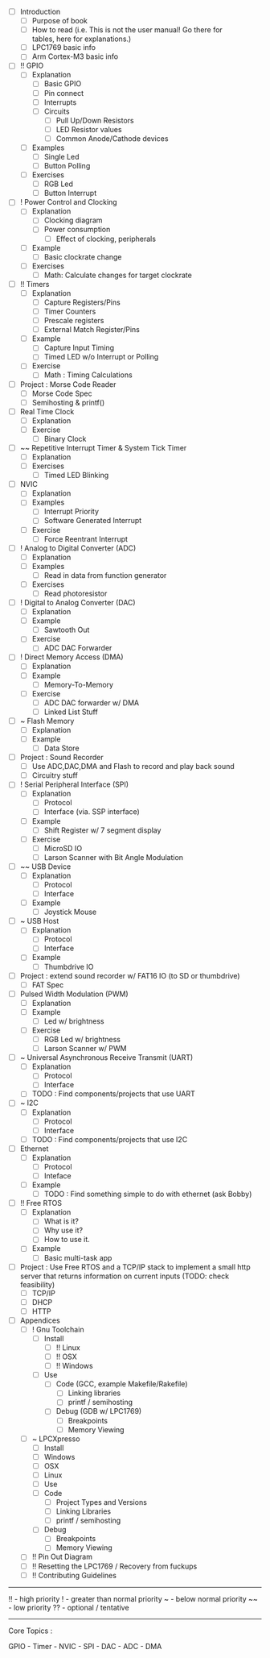 - [ ] Introduction 
  - [ ] Purpose of book
  - [ ] How to read (i.e. This is not the user manual! Go there for     
                 tables, here for explanations.)
  - [ ] LPC1769 basic info
  - [ ] Arm Cortex-M3 basic info
- [ ] !! GPIO
  - [ ] Explanation
    - [ ] Basic GPIO
    - [ ] Pin connect
    - [ ] Interrupts 
    - [ ] Circuits
      - [ ] Pull Up/Down Resistors
      - [ ] LED Resistor values
      - [ ] Common Anode/Cathode devices
  - [ ] Examples
    - [ ] Single Led
    - [ ] Button Polling
  - [ ] Exercises
    - [ ] RGB Led
    - [ ] Button Interrupt
- [ ] ! Power Control and Clocking
  - [ ] Explanation
    - [ ] Clocking diagram
    - [ ] Power consumption
      - [ ] Effect of clocking, peripherals
  - [ ] Example
    - [ ] Basic clockrate change
  - [ ] Exercises
    - [ ] Math: Calculate changes for target clockrate
- [ ] !! Timers 
  - [ ] Explanation
    - [ ] Capture Registers/Pins
    - [ ] Timer Counters
    - [ ] Prescale registers
    - [ ] External Match Register/Pins
  - [ ] Example
    - [ ] Capture Input Timing
    - [ ] Timed LED w/o Interrupt or Polling
  - [ ] Exercise
    - [ ] Math : Timing Calculations
- [ ] Project : Morse Code Reader
  - [ ] Morse Code Spec
  - [ ] Semihosting & printf()
- [ ] Real Time Clock
  - [ ] Explanation
  - [ ] Exercise
    - [ ] Binary Clock
- [ ] ~~ Repetitive Interrupt Timer & System Tick Timer
  - [ ] Explanation
  - [ ] Exercises
    - [ ] Timed LED Blinking
- [ ] NVIC
  - [ ] Explanation
  - [ ] Examples
    - [ ] Interrupt Priority
    - [ ] Software Generated Interrupt
  - [ ] Exercise
    - [ ] Force Reentrant Interrupt
- [ ] ! Analog to Digital Converter (ADC)
  - [ ] Explanation
  - [ ] Examples
    - [ ] Read in data from function generator
  - [ ] Exercises
    - [ ] Read photoresistor
- [ ] ! Digital to Analog Converter (DAC)
  - [ ] Explanation
  - [ ] Example
    - [ ] Sawtooth Out
  - [ ] Exercise
    - [ ] ADC DAC Forwarder
- [ ] ! Direct Memory Access (DMA)
  - [ ] Explanation 
  - [ ] Example 
    - [ ] Memory-To-Memory
  - [ ] Exercise
    - [ ] ADC DAC forwarder w/ DMA
    - [ ] Linked List Stuff
- [ ] ~ Flash Memory 
  - [ ] Explanation
  - [ ] Example
    - [ ] Data Store
- [ ] Project : Sound Recorder 
  - [ ] Use ADC,DAC,DMA and Flash to record and play back sound
  - [ ] Circuitry stuff
- [ ] ! Serial Peripheral Interface (SPI)
  - [ ] Explanation
    - [ ] Protocol
    - [ ] Interface (via. SSP interface)
  - [ ] Example
    - [ ] Shift Register w/ 7 segment display
  - [ ] Exercise
    - [ ] MicroSD IO
    - [ ] Larson Scanner with Bit Angle Modulation
- [ ] ~~ USB Device
  - [ ] Explanation
    - [ ] Protocol
    - [ ] Interface
  - [ ] Example
    - [ ] Joystick Mouse
- [ ] ~ USB Host
  - [ ] Explanation
    - [ ] Protocol
    - [ ] Interface
  - [ ] Example 
    - [ ] Thumbdrive IO
- [ ] Project : extend sound recorder w/ FAT16 IO (to SD or thumbdrive)
  - [ ] FAT Spec
- [ ] Pulsed Width Modulation (PWM)
  - [ ] Explanation
  - [ ] Example
    - [ ] Led w/ brightness
  - [ ] Exercise
    - [ ] RGB Led w/ brightness
    - [ ] Larson Scanner w/ PWM
- [ ] ~ Universal Asynchronous Receive Transmit (UART)
  - [ ] Explanation
    - [ ] Protocol
    - [ ] Interface
  - [ ] TODO : Find components/projects that use UART
- [ ] ~ I2C
  - [ ] Explanation
    - [ ] Protocol
    - [ ] Interface
  - [ ] TODO : Find components/projects that use I2C
- [ ] Ethernet
  - [ ] Explanation
    - [ ] Protocol
    - [ ] Inteface
  - [ ] Example
    - [ ] TODO : Find something simple to do with ethernet (ask Bobby)
- [ ] !! Free RTOS
  - [ ] Explanation
    - [ ] What is it?
    - [ ] Why use it?
    - [ ] How to use it. 
  - [ ] Example
    - [ ] Basic multi-task app
- [ ] Project : Use Free RTOS and a TCP/IP stack to implement a small 
           http server that returns information on current inputs
          (TODO: check feasibility)
  - [ ] TCP/IP
  - [ ] DHCP 
  - [ ] HTTP
- [ ] Appendices
  - [ ] ! Gnu Toolchain
    - [ ] Install
      - [ ] !! Linux
      - [ ] !! OSX
      - [ ] !! Windows <!-- [ ] preferably with mingw --->	
    - [ ] Use
      - [ ] Code (GCC, example Makefile/Rakefile)
        - [ ] Linking libraries 
        - [ ] printf / semihosting
      - [ ] Debug (GDB w/ LPC1769)
        - [ ] Breakpoints
        - [ ] Memory Viewing
  - [ ] ~ LPCXpresso
    - [ ] Install
	 - [ ] Windows 
	 - [ ] OSX
	 - [ ] Linux 
    - [ ] Use
	 - [ ] Code
        - [ ] Project Types and Versions
        - [ ] Linking Libraries
        - [ ] printf / semihosting
      - [ ] Debug
        - [ ] Breakpoints
        - [ ] Memory Viewing
  - [ ] !! Pin Out Diagram
  - [ ] !! Resetting the LPC1769 / Recovery from fuckups
  - [ ] !! Contributing Guidelines

----------------

!! - high priority 
!  - greater than normal priority
~  - below normal priority 
~~ - low priority
?? - optional / tentative

----------------
Core Topics : 

GPIO - Timer - NVIC - SPI - DAC - ADC - DMA 
